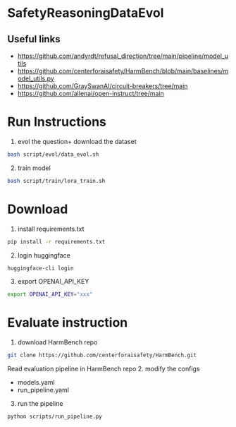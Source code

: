 # SafetyReasoningDataEvol

## Useful links
- https://github.com/andyrdt/refusal_direction/tree/main/pipeline/model_utils
- https://github.com/centerforaisafety/HarmBench/blob/main/baselines/model_utils.py
- https://github.com/GraySwanAI/circuit-breakers/tree/main
- https://github.com/allenai/open-instruct/tree/main

# Run Instructions
1. evol the question+ download the dataset
```bash
bash script/evol/data_evol.sh
```
2. train model
```bash
bash script/train/lora_train.sh
```

# Download
1. install requirements.txt
```bash
pip install -r requirements.txt
```

2. login huggingface
```bash
huggingface-cli login
```

3. export OPENAI_API_KEY
```bash
export OPENAI_API_KEY="xxx"
```

# Evaluate instruction
1. download HarmBench repo
```bash
git clone https://github.com/centerforaisafety/HarmBench.git
```
Read evaluation pipeline in HarmBench repo
2. modify the configs
- models.yaml
- run_pipeline.yaml
3. run the pipeline
```bash
python scripts/run_pipeline.py
```
